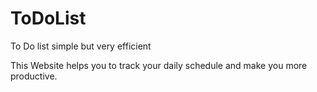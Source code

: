 # ToDoList
To Do list simple but very efficient

This Website helps you to track your daily schedule and make you more productive.

